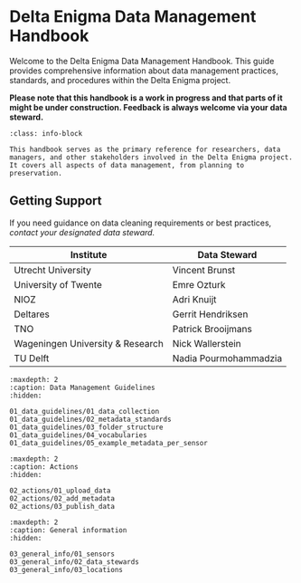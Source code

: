 # Delta Enigma Data Management Handbook

Welcome to the Delta Enigma Data Management Handbook. This guide provides comprehensive information about data management practices, standards, and procedures within the Delta Enigma project.

**Please note that this handbook is a work in progress and that parts of it might be under construction. Feedback is always welcome via your data steward.**

```{admonition} About This Handbook
:class: info-block

This handbook serves as the primary reference for researchers, data managers, and other stakeholders involved in the Delta Enigma project. It covers all aspects of data management, from planning to preservation.
```

Getting Support
-------------

If you need guidance on data cleaning requirements or best practices, *contact your designated data steward.*

| Institute | Data Steward |
|-----------|--------------|
| Utrecht University | Vincent Brunst |
| University of Twente | Emre Ozturk |
| NIOZ | Adri Knuijt |
| Deltares | Gerrit Hendriksen |
| TNO | Patrick Brooijmans |
| Wageningen University & Research | Nick Wallerstein |
| TU Delft | Nadia Pourmohammadzia |

```{toctree}
:maxdepth: 2
:caption: Data Management Guidelines
:hidden:

01_data_guidelines/01_data_collection
01_data_guidelines/02_metadata_standards
01_data_guidelines/03_folder_structure
01_data_guidelines/04_vocabularies
01_data_guidelines/05_example_metadata_per_sensor
```
```{toctree}
:maxdepth: 2
:caption: Actions
:hidden:

02_actions/01_upload_data
02_actions/02_add_metadata
02_actions/03_publish_data

```
```{toctree}
:maxdepth: 2
:caption: General information
:hidden:

03_general_info/01_sensors
03_general_info/02_data_stewards
03_general_info/03_locations
```